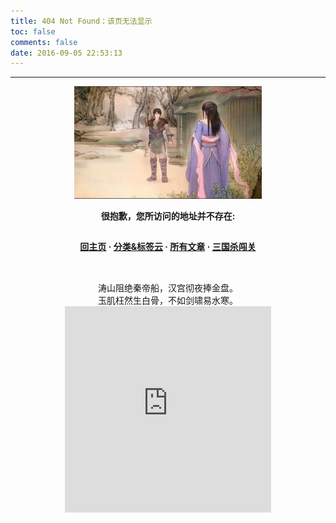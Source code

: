 ```yaml
---
title: 404 Not Found：该页无法显示
toc: false
comments: false
date: 2016-09-05 22:53:13
---
```

<style type="text/css">
	.article-header {
		padding: 0;
		padding-top: 26px;
		border-left: none;
		text-align: center;
	}
	.article-header:hover {
		border-left: none;
	}
	.article-title {
		font-size: 2.1em;
	}
	strong a {
		color: #747474;
	}
	.article-meta {
		display: none;
	}
	.share {
		display: none;
	}
	.ds-meta {
		display: none;
	}
	.player {
		margin-left: -10px;
	}
	.sign {
		text-align: right;
		font-style: italic;
	}
  	#page-visit {
		display: none;
	}
	.center {
		text-align: center;
		height: 2.5em;
		font-weight: bold;
	}
	.article-entry hr {
		margin: 0;
	}
	.pic {
		text-align: center;
		margin: 0;
	}
	.pic br {
  		display: none;
  	}
	#container .article-info-post.article-info {
  	display: none;
  	}
	#container .article .article-title {
	padding: 0;
	}
</style>

<hr>

<div class="pic"><br><img src="/assets/image/pal/pal4-end.png" title="pal4-end"><br></div>

<p class="center">很抱歉，您所访问的地址并不存在: </p>

<p class="center"><a href="/">回主页</a> · <a href="/categories">分类&标签云</a> · <a href="/archives">所有文章</a> · <a href="/sgs">三国杀闯关</a></p>


<div style="text-align: center"><br>涛山阻绝秦帝船，汉宫彻夜捧金盘。<br>玉肌枉然生白骨，不如剑啸易水寒。<br> <iframe frameborder="no" border="0" marginwidth="0" marginheight="0" width="330" height="330" src="https://music.163.com/outchain/player?type=0&id=41830914&auto=0&height=500"></iframe><br></div>
